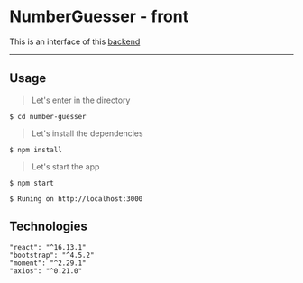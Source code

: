 # NumberGuesser - front

This is an interface of this [backend](https://github.com/thaynnara007/numberGuesser)

---

## Usage 

> Let's enter in the directory
```shell
$ cd number-guesser
```
> Let's install the dependencies
```shell
$ npm install
```
> Let's start the app
```shell
$ npm start
```
```shell
$ Runing on http://localhost:3000
```

## Technologies

```shell
"react": "^16.13.1"
"bootstrap": "^4.5.2"
"moment": "^2.29.1"
"axios": "^0.21.0"
```
